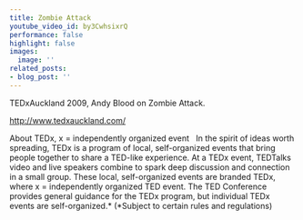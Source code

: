 ```yaml
---
title: Zombie Attack
youtube_video_id: by3CwhsixrQ
performance: false
highlight: false
images:
  image: ''
related_posts:
- blog_post: ''
---
```


TEDxAuckland 2009, Andy Blood on Zombie Attack.

http://www.tedxauckland.com/

About TEDx, x = independently organized event   In the spirit of ideas worth spreading, TEDx is a program of local, self-organized events that bring people together to share a TED-like experience. At a TEDx event, TEDTalks video and live speakers combine to spark deep discussion and connection in a small group. These local, self-organized events are branded TEDx, where x = independently organized TED event. The TED Conference provides general guidance for the TEDx program, but individual TEDx events are self-organized.* (*Subject to certain rules and regulations)
